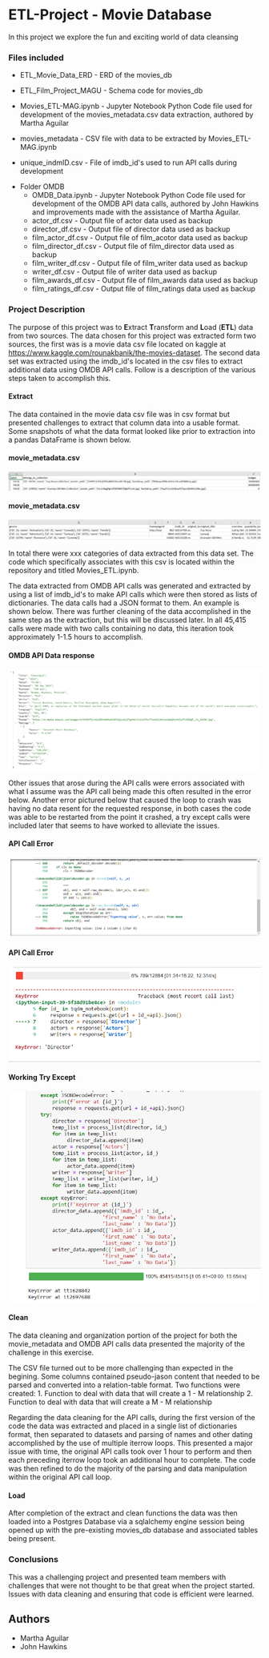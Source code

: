 # ETL-Project - Movie Database
In this project we explore the fun and exciting world of data cleansing


### Files included
+ ETL_Movie_Data_ERD - ERD of the movies_db
* ETL_Film_Project_MAGU - Schema code for movies_db
- Movies_ETL-MAG.ipynb - Jupyter Notebook Python Code file used for development of the movies_metadata.csv data extraction, authored by Martha Aguilar
+ movies_metadata - CSV file with data to be extracted by Movies_ETL-MAG.ipynb
* unique_indmID.csv - File of imdb_id's used to run API calls during development
- Folder OMDB
  - OMDB_Data.ipynb - Jupyter Notebook Python Code file used for development of the OMDB API data calls, authored by John Hawkins and improvements made with the assistance of Martha Aguilar.
  - actor_df.csv - Output file of actor data used as backup
  - director_df.csv - Output file of director data used as backup
  - film_actor_df.csv - Output file of film_acotor data used as backup
  - film_director_df.csv - Output file of film_director data used as backup
  - film_writer_df.csv - Output file of film_writer data used as backup
  - writer_df.csv - Output file of writer data used as backup
  - film_awards_df.csv - Output file of film_awards data used as backup
  - film_ratings_df.csv - Output file of film_ratings data used as backup

               
### Project Description

The purpose of this project was to **E**xtract **T**ransform and **L**oad (**ETL**) data from two sources.  The data chosen for this project was extracted form two sources, the first was is a movie data csv file located on kaggle at https://www.kaggle.com/rounakbanik/the-movies-dataset.  The second data set was extracted using the imdb_id's located in the csv files to extract additional data using OMDB API calls.   Follow is a description of the various steps taken to accomplish this.

#### Extract 
The data contained in the movie data csv file was in csv format but presented challenges to extract that column data into a                usable format.  Some snapshots of what the data format looked like prior to extraction into a pandas DataFrame is shown below.

#### movie_metadata.csv
![Data Example](movie_data_ex1.PNG)

#### movie_metadata.csv
![Data Example](movie_data_ex2.PNG)

In total there were xxx categories of data extracted from this data set.  The code which specifically associates with this csv is located within the repository and titled Movies_ETL.ipynb.

The data extracted from OMDB API calls was generated and extracted by using a list of imdb_id's to make API calls which were then stored as lists of dictionaries.  The data calls had a JSON format to them.  An example is shown below.  There was further cleaning of the data accomplished in the same step as the extraction, but this will be discussed later.  In all 45,415 calls were made with two calls containing no data, this iteration took approximately 1-1.5 hours to accomplish.

#### OMDB API Data response
![OMDB API Example](movie_data_ex3.PNG)

Other issues that arose during the API calls were errors associated with what I assume was the API call being made this often resulted in the error below.  Another error pictured below that caused the loop to crash was having no data resent for the requested response, in both cases the code was able to be restarted from the point it crashed, a try except calls were included later that seems to have worked to alleviate the issues.

#### API Call Error
![API Call Error Example](error3.PNG)

#### API Call Error
![API Call Error Example](error4.PNG)

#### Working Try Except
![Working Try Except](error6.PNG)



#### Clean
The data cleaning and organization portion of the project for both the movie_metadata and OMDB API calls data presented the majority of the challenge in this exercise.

The CSV file turned out to be more challenging than expected in the begining. Some columns contained pseudo-jason content that needed to be parsed and converted into a relation-table format. Two functions were created:
	1. Function to deal with data that will create a 1 - M relationship
	2. Function to deal with data that will create a M - M relationship

Regarding the data cleaning for the API calls, during the first version of the code the data was extracted and placed in a single list of dictionaries format, then separated to datasets and parsing of names and other dating accomplished by the use of multiple iterrow loops.  This presented a major issue with time, the original API calls took over 1 hour to perform and then each preceding iterrow loop took an additional hour to complete.  The code was then refined to do the majority of the parsing and data manipulation within the original API call loop.

#### Load
After completion of the extract and clean functions the data was then loaded into a Postgres Database via a sqlalchemy engine session being opened up with the pre-existing movies_db database and associated tables being present.

### Conclusions

This was a challenging project and presented team members with challenges that were not thought to be that great when the project started.  Issues with data cleaning and ensuring that code is efficient were learned.

## Authors

* Martha Aguilar
* John Hawkins